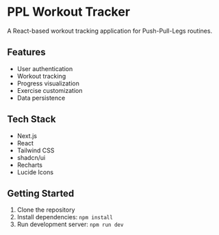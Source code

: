# PPL Workout Tracker

A React-based workout tracking application for Push-Pull-Legs routines.

## Features

- User authentication
- Workout tracking
- Progress visualization
- Exercise customization
- Data persistence

## Tech Stack

- Next.js
- React
- Tailwind CSS
- shadcn/ui
- Recharts
- Lucide Icons

## Getting Started

1. Clone the repository
2. Install dependencies: `npm install`
3. Run development server: `npm run dev`
